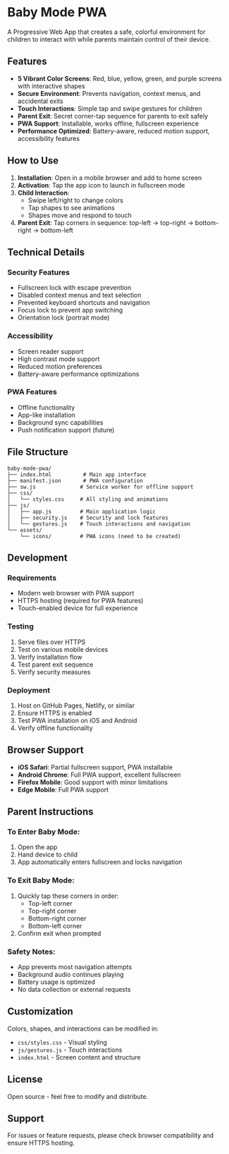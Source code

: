 # Baby Mode PWA

A Progressive Web App that creates a safe, colorful environment for children to interact with while parents maintain control of their device.

## Features

- **5 Vibrant Color Screens**: Red, blue, yellow, green, and purple screens with interactive shapes
- **Secure Environment**: Prevents navigation, context menus, and accidental exits
- **Touch Interactions**: Simple tap and swipe gestures for children
- **Parent Exit**: Secret corner-tap sequence for parents to exit safely
- **PWA Support**: Installable, works offline, fullscreen experience
- **Performance Optimized**: Battery-aware, reduced motion support, accessibility features

## How to Use

1. **Installation**: Open in a mobile browser and add to home screen
2. **Activation**: Tap the app icon to launch in fullscreen mode
3. **Child Interaction**: 
   - Swipe left/right to change colors
   - Tap shapes to see animations
   - Shapes move and respond to touch
4. **Parent Exit**: Tap corners in sequence: top-left → top-right → bottom-right → bottom-left

## Technical Details

### Security Features
- Fullscreen lock with escape prevention
- Disabled context menus and text selection
- Prevented keyboard shortcuts and navigation
- Focus lock to prevent app switching
- Orientation lock (portrait mode)

### Accessibility
- Screen reader support
- High contrast mode support
- Reduced motion preferences
- Battery-aware performance optimizations

### PWA Features
- Offline functionality
- App-like installation
- Background sync capabilities
- Push notification support (future)

## File Structure

```
baby-mode-pwa/
├── index.html          # Main app interface
├── manifest.json       # PWA configuration
├── sw.js              # Service worker for offline support
├── css/
│   └── styles.css     # All styling and animations
├── js/
│   ├── app.js         # Main application logic
│   ├── security.js    # Security and lock features
│   └── gestures.js    # Touch interactions and navigation
└── assets/
    └── icons/         # PWA icons (need to be created)
```

## Development

### Requirements
- Modern web browser with PWA support
- HTTPS hosting (required for PWA features)
- Touch-enabled device for full experience

### Testing
1. Serve files over HTTPS
2. Test on various mobile devices
3. Verify installation flow
4. Test parent exit sequence
5. Verify security measures

### Deployment
1. Host on GitHub Pages, Netlify, or similar
2. Ensure HTTPS is enabled
3. Test PWA installation on iOS and Android
4. Verify offline functionality

## Browser Support

- **iOS Safari**: Partial fullscreen support, PWA installable
- **Android Chrome**: Full PWA support, excellent fullscreen
- **Firefox Mobile**: Good support with minor limitations
- **Edge Mobile**: Full PWA support

## Parent Instructions

### To Enter Baby Mode:
1. Open the app
2. Hand device to child
3. App automatically enters fullscreen and locks navigation

### To Exit Baby Mode:
1. Quickly tap these corners in order:
   - Top-left corner
   - Top-right corner  
   - Bottom-right corner
   - Bottom-left corner
2. Confirm exit when prompted

### Safety Notes:
- App prevents most navigation attempts
- Background audio continues playing
- Battery usage is optimized
- No data collection or external requests

## Customization

Colors, shapes, and interactions can be modified in:
- `css/styles.css` - Visual styling
- `js/gestures.js` - Touch interactions
- `index.html` - Screen content and structure

## License

Open source - feel free to modify and distribute.

## Support

For issues or feature requests, please check browser compatibility and ensure HTTPS hosting.
